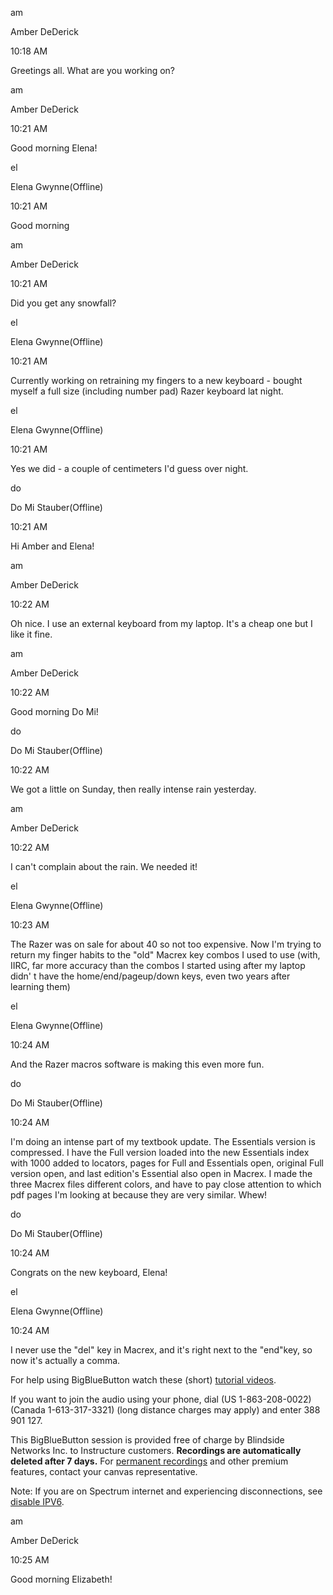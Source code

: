 am

Amber DeDerick

10:18 AM

Greetings all. What are you working on?

am

Amber DeDerick

10:21 AM

Good morning Elena!

el

Elena Gwynne(Offline)

10:21 AM

Good morning

am

Amber DeDerick

10:21 AM

Did you get any snowfall?

el

Elena Gwynne(Offline)

10:21 AM

Currently working on retraining my fingers to a new keyboard - bought myself a full size (including number pad) Razer keyboard lat night.

el

Elena Gwynne(Offline)

10:21 AM

Yes we did - a couple of centimeters I'd guess over night.

do

Do Mi Stauber(Offline)

10:21 AM

Hi Amber and Elena!

am

Amber DeDerick

10:22 AM

Oh nice. I use an external keyboard from my laptop. It's a cheap one but I like it fine.

am

Amber DeDerick

10:22 AM

Good morning Do Mi!

do

Do Mi Stauber(Offline)

10:22 AM

We got a little on Sunday, then really intense rain yesterday.

am

Amber DeDerick

10:22 AM

I can't complain about the rain. We needed it!

el

Elena Gwynne(Offline)

10:23 AM

The Razer was on sale for about 40 so not too expensive. Now I'm trying to return my finger habits to the "old" Macrex key combos I used to use (with, IIRC, far more accuracy than the combos I started using after my laptop didn' t have the home/end/pageup/down keys, even two years after learning them)

el

Elena Gwynne(Offline)

10:24 AM

And the Razer macros software is making this even more fun.

do

Do Mi Stauber(Offline)

10:24 AM

I'm doing an intense part of my textbook update. The Essentials version is compressed. I have the Full version loaded into the new Essentials index with 1000 added to locators, pages for Full and Essentials open, original Full version open, and last edition's Essential also open in Macrex. I made the three Macrex files different colors, and have to pay close attention to which pdf pages I'm looking at because they are very similar. Whew!

do

Do Mi Stauber(Offline)

10:24 AM

Congrats on the new keyboard, Elena!

el

Elena Gwynne(Offline)

10:24 AM

I never use the "del" key in Macrex, and it's right next to the "end"key, so now it's actually a comma.

  
  
For help using BigBlueButton watch these (short) [tutorial videos](https://bigbluebutton.org/html5).  
  
If you want to join the audio using your phone, dial (US 1-863-208-0022) (Canada 1-613-317-3321) (long distance charges may apply) and enter 388 901 127.  
  
This BigBlueButton session is provided free of charge by Blindside Networks Inc. to Instructure customers. **Recordings are automatically deleted after 7 days.** For [permanent recordings](https://blindsidenetworks.com/hosting/) and other premium features, contact your canvas representative.  
  
Note: If you are on Spectrum internet and experiencing disconnections, see [disable IPV6](https://bigbluebutton.org/how-to-disable-ipv6/).

am

Amber DeDerick

10:25 AM

Good morning Elizabeth!